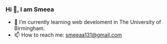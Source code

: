 ### Hi 👋, I am Smeea

- 🌱 I’m currently learning web develoment in The University of Birmingham.
- 📫 How to reach me: smeeaa131@gmail.com


<!--
**smeea-2018/smeea-2018** is a ✨ _special_ ✨ repository because its `README.md` (this file) appears on your GitHub profile.

Here are some ideas to get you started:

- 🔭 I’m currently working on ...
- 🌱 I’m currently learning web develoment in The University of Birmingham.
- 💬 Ask me about ...
- 📫 How to reach me: smeeaa131@gmail.com
-->
